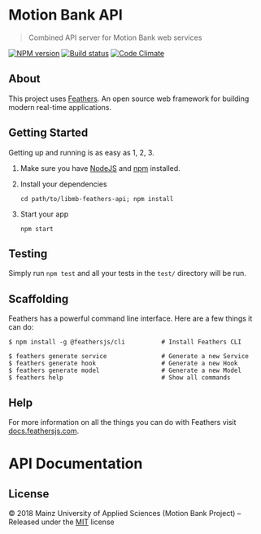 [comment]: # (ACHTUNG! This is an autogenerated file and will be automatically overwritten)
[comment]: # (To edit its contents please refer to the project dir '.readme')

# Motion Bank API
> Combined API server for Motion Bank web services

[![NPM version](https://badge.fury.io/js/motionbank-api.svg)](https://npmjs.org/package/motionbank-api)
[![Build status](https://secure.travis-ci.org/motionbank-js/motionbank-api.svg)](https://travis-ci.org/motionbank-js/motionbank-api)
[![Code Climate](https://codeclimate.com/github/motionbank-js/motionbank-api.svg)](https://codeclimate.com/github/motionbank-js/motionbank-api)


## About

This project uses [Feathers](http://feathersjs.com). An open source web framework for building modern real-time applications.

## Getting Started

Getting up and running is as easy as 1, 2, 3.

1. Make sure you have [NodeJS](https://nodejs.org/) and [npm](https://www.npmjs.com/) installed.
2. Install your dependencies

    ```
    cd path/to/libmb-feathers-api; npm install
    ```

3. Start your app

    ```
    npm start
    ```

## Testing

Simply run `npm test` and all your tests in the `test/` directory will be run.

## Scaffolding

Feathers has a powerful command line interface. Here are a few things it can do:

```
$ npm install -g @feathersjs/cli          # Install Feathers CLI

$ feathers generate service               # Generate a new Service
$ feathers generate hook                  # Generate a new Hook
$ feathers generate model                 # Generate a new Model
$ feathers help                           # Show all commands
```

## Help

For more information on all the things you can do with Feathers visit [docs.feathersjs.com](http://docs.feathersjs.com).

# API Documentation


## License

:copyright: 2018 Mainz University of Applied Sciences (Motion Bank Project) – 
Released under the [MIT](https://github.com/motionbank-js/motionbank-api/blob/master/LICENSE) license

